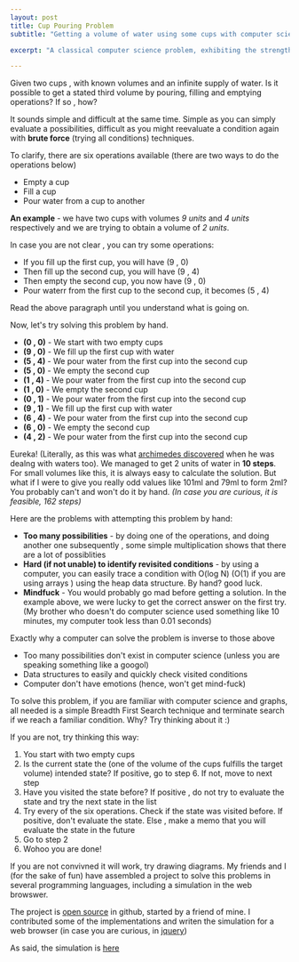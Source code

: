 ```yaml
---
layout: post
title: Cup Pouring Problem
subtitle: "Getting a volume of water using some cups with computer science"

excerpt: "A classical computer science problem, exhibiting the strength of a simple graph searching technique"

---
```


Given two cups , with known volumes and an infinite supply of water. Is it possible to get a stated third volume by pouring, filling and emptying operations? If so , how? 

It sounds simple and difficult at the same time. Simple as you can simply evaluate a possibilities, difficult as you might reevaluate a condition again with <strong>brute force</strong> (trying all conditions) techniques.

To clarify, there are six operations available (there are two ways to do the operations below)

* Empty a cup
* Fill a cup
* Pour water from a cup to another

<strong>An example</strong> - we have two cups with volumes <em>9 units</em> and <em>4 units</em> respectively and we are trying to obtain a volume of <em>2 units</em>. 

In case you are not clear , you can try some operations:

* If you fill up the first cup, you will have (9 , 0)
* Then fill up the second cup, you will have (9 , 4)
* Then empty the second cup, you now have (9 , 0)
* Pour waterr from the first cup to the second cup, it becomes (5 , 4)

Read the above paragraph until you understand what is going on.

Now, let's try solving this problem by hand.

* <strong>(0 , 0)</strong> - We start with two empty cups
* <strong>(9 , 0)</strong> - We fill up the first cup with water
* <strong>(5 , 4)</strong> - We pour water from the first cup into the second cup
* <strong>(5 , 0)</strong> - We empty the second cup
* <strong>(1 , 4)</strong> - We pour water from the first cup into the second cup
* <strong>(1 , 0)</strong> - We empty the second cup
* <strong>(0 , 1)</strong> - We pour water from the first cup into the second cup
* <strong>(9 , 1)</strong> - We fill up the first cup with water
* <strong>(6 , 4)</strong> - We pour water from the first cup into the second cup
* <strong>(6 , 0)</strong> - We empty the second cup
* <strong>(4 , 2)</strong> - We pour water from the first cup into the second cup

Eureka! (Literally, as this was what <a href="http://en.wikipedia.org/wiki/Archimedes'_principle" target="_blank">archimedes discovered</a> when he was dealng with waters too). We managed to get 2 units of water in <strong>10 steps</strong>. For small volumes like this, it is always easy to calculate the solution. But what if I were to give you really odd values like 101ml and 79ml to form 2ml? You probably can't and won't do it by hand. <em>(In case you are curious, it is feasible, 162 steps)</em>

Here are the problems with attempting this problem by hand:

* <strong>Too many possibilities</strong> - by doing one of the operations, and doing another one subsequently , some simple multiplication shows that there are a lot of possiblities
* <strong>Hard (if not unable) to identify revisited conditions</strong> - by using a computer, you can easily trace a condition with O(log N) (O(1) if you are using arrays ) using the heap data structure. By hand? good luck.
* <strong>Mindfuck</strong> - You would probably go mad before getting a solution. In the example above, we were lucky to get the correct answer on the first try. (My brother who doesn't do computer science used something like 10 minutes, my computer took less than 0.01 seconds)

Exactly why a computer can solve the problem is inverse to those above

* Too many possibilities don't exist in computer science (unless you are speaking something like a googol)
* Data structures to easily and quickly check visited conditions
* Computer don't have emotions (hence, won't get mind-fuck)

To solve this problem, if you are familiar with computer science and graphs, all needed is a simple Breadth First Search technique and terminate search if we reach a familiar condition. Why? Try thinking about it :)

If you are not, try thinking this way:

<p>
    <ol>
        <li>You start with two empty cups</li>
        <li>Is the current state the (one of the volume of the cups fulfills the target volume) intended state? If positive, go to step 6. If not, move to next step</li>
        <li>Have you visited the state before? If positive , do not try to evaluate the state and try the next state in the list</li>
        <li>Try every of the six operations. Check if the state was visited before. If positive, don't evaluate the state. Else , make a memo that you will evaluate the state in the future</li>
        <li>Go to step 2</li>
        <li>Wohoo you are done!</li>
    </ol>
</p>

If you are not convivned it will work, try drawing diagrams. My friends and I (for the sake of fun) have assembled a project to solve this problems in several programming languages, including a simulation in the web browswer.

The project is <a href='https://github.com/yihangho/cups' target='_blank'>open source</a> in github, started by a friend of mine. I contributed some of the implementations and writen the simulation for a web browser (in case you are curious, in <a href="http://jquery.com">jquery</a>)

As said, the simulation is <a href='/projects/cups/simulate/'>here</a>
